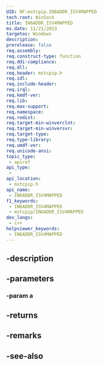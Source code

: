 ```yaml
---
UID: NF:mstcpip.IN6ADDR_ISV4MAPPED
tech.root: WinSock
title: IN6ADDR_ISV4MAPPED
ms.date: 11/21/2023
targetos: Windows
description: 
prerelease: false
req.assembly: 
req.construct-type: function
req.ddi-compliance: 
req.dll: 
req.header: mstcpip.h
req.idl: 
req.include-header: 
req.irql: 
req.kmdf-ver: 
req.lib: 
req.max-support: 
req.namespace: 
req.redist: 
req.target-min-winverclnt: 
req.target-min-winversvr: 
req.target-type: 
req.type-library: 
req.umdf-ver: 
req.unicode-ansi: 
topic_type:
 - apiref
api_type:
 - 
api_location:
 - mstcpip.h
api_name:
 - IN6ADDR_ISV4MAPPED
f1_keywords:
 - IN6ADDR_ISV4MAPPED
 - mstcpip/IN6ADDR_ISV4MAPPED
dev_langs:
 - c++
helpviewer_keywords:
 - IN6ADDR_ISV4MAPPED
---
```


## -description

## -parameters

### -param a

## -returns

## -remarks

## -see-also

